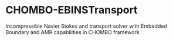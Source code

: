 # CHOMBO-EBINSTransport
Incompressible Navier Stokes and transport solver with Embedded Boundary and AMR capabilities in CHOMBO framework

